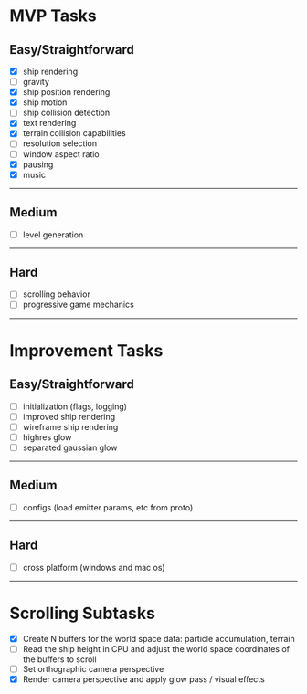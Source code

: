 # MVP Tasks
## Easy/Straightforward
- [x] ship rendering
- [ ] gravity
- [x] ship position rendering 
- [x] ship motion
- [ ] ship collision detection 
- [x] text rendering
- [x] terrain collision capabilities
- [ ] resolution selection
- [ ] window aspect ratio
- [x] pausing 
- [x] music
---
## Medium
- [ ] level generation
---
## Hard
- [ ] scrolling behavior
- [ ] progressive game mechanics
---

# Improvement Tasks
## Easy/Straightforward
- [ ] initialization (flags, logging)
- [ ] improved ship rendering
- [ ] wireframe ship rendering
- [ ] highres glow
- [ ] separated gaussian glow
---
## Medium
- [ ] configs (load emitter params, etc from proto)
---
## Hard
- [ ] cross platform (windows and mac os)
---


# Scrolling Subtasks
- [x] Create N buffers for the world space data: particle accumulation, terrain
- [ ] Read the ship height in CPU and adjust the world space coordinates of the buffers to scroll
- [ ] Set orthographic camera perspective
- [x] Render camera perspective and apply glow pass / visual effects